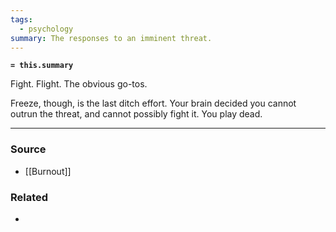 ```yaml
---
tags:
  - psychology
summary: The responses to an imminent threat.
---
```

**`= this.summary`**

Fight. Flight. The obvious go-tos. 

Freeze, though, is the last ditch effort. Your brain decided you cannot outrun the threat, and cannot possibly fight it. You play dead. 

---
### Source
- [[Burnout]]

### Related
- 